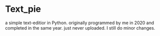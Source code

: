 # __Text_pie__
a simple text-editior in Python. originally programmed by me in 2020 and completed in the same year. just never uploaded. I still do minor changes.
